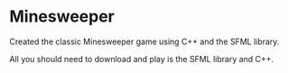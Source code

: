# Minesweeper
Created the classic Minesweeper game using C++ and the SFML library.


All you should need to download and play is the SFML library and C++.
